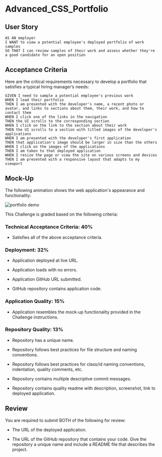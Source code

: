 # Advanced_CSS_Portfolio


## User Story

```
AS AN employer
I WANT to view a potential employee's deployed portfolio of work samples
SO THAT I can review samples of their work and assess whether they're a good candidate for an open position
```


## Acceptance Criteria

Here are the critical requirements necessary to develop a portfolio that satisfies a typical hiring manager’s needs:

```
GIVEN I need to sample a potential employee's previous work
WHEN I load their portfolio
THEN I am presented with the developer's name, a recent photo or avatar, and links to sections about them, their work, and how to contact them
WHEN I click one of the links in the navigation
THEN the UI scrolls to the corresponding section
WHEN I click on the link to the section about their work
THEN the UI scrolls to a section with titled images of the developer's applications
WHEN I am presented with the developer's first application
THEN that application's image should be larger in size than the others
WHEN I click on the images of the applications
THEN I am taken to that deployed application
WHEN I resize the page or view the site on various screens and devices
THEN I am presented with a responsive layout that adapts to my viewport
```


## Mock-Up

The following animation shows the web application's appearance and functionality:

![portfolio demo](./Assets/02-advanced-css-homework-demo.gif)



This Challenge is graded based on the following criteria: 

### Technical Acceptance Criteria: 40%

* Satisfies all of the above acceptance criteria.

### Deployment: 32%

* Application deployed at live URL.

* Application loads with no errors.

* Application GitHub URL submitted.

* GitHub repository contains application code.

### Application Quality: 15%

* Application resembles the mock-up functionality provided in the Challenge instructions.

### Repository Quality: 13%

* Repository has a unique name.

* Repository follows best practices for file structure and naming conventions.

* Repository follows best practices for class/id naming conventions, indentation, quality comments, etc.

* Repository contains multiple descriptive commit messages.

* Repository contains quality readme with description, screenshot, link to deployed application.

## Review

You are required to submit BOTH of the following for review:

* The URL of the deployed application.

* The URL of the GitHub repository that contains your code. Give the repository a unique name and include a README file that describes the project.